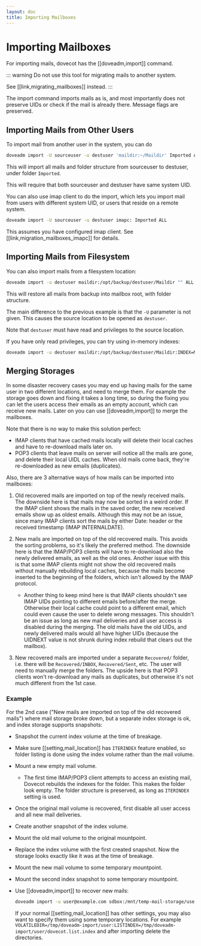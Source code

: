 ```yaml
---
layout: doc
title: Importing Mailboxes
---
```


# Importing Mailboxes

For importing mails, dovecot has the [[doveadm,import]] command.

::: warning
Do not use this tool for migrating mails to another system.

See [[link,migrating_mailboxes]] instead.
:::

The import command imports mails as is, and most importantly does not
preserve UIDs or check if the mail is already there. Message flags are
preserved.

## Importing Mails from Other Users

To import mail from another user in the system, you can do

```sh
doveadm import -U sourceuser -u destuser 'maildir:~/Maildir' Imported ALL
```

This will import all mails and folder structure from sourceuser to destuser,
under folder `Imported`.

This will require that both sourceuser and destuser have same system UID.

You can also use imap client to do the import, which lets you import mail
from users with different system UID, or users that reside on a remote system.

```sh
doveadm import -U sourceuser -u destuser imapc: Imported ALL
```

This assumes you have configured imap client. See
[[link,migration_mailboxes_imapc]] for details.

## Importing Mails from Filesystem

You can also import mails from a filesystem location:

```sh
doveadm import -u destuser maildir:/opt/backup/destuser/Maildir "" ALL
```

This will restore all mails from backup into mailbox root, with folder
structure.

The main difference to the previous example is that the `-U` parameter is
not given. This causes the source location to be opened as `destuser`.

Note that `destuser` must have read and privileges to the source location.

If you have only read privileges, you can try using in-memory indexes:

```sh
doveadm import -u destuser maildir:/opt/backup/destuser/Maildir:INDEX=MEMORY "" ALL
```

## Merging Storages

In some disaster recovery cases you may end up having mails for the same user
in two different locations, and need to merge them. For example the storage
goes down and fixing it takes a long time, so during the fixing you can let the
users access their emails as an empty account, which can receive new mails.
Later on you can use [[doveadm,import]] to merge the mailboxes.

Note that there is no way to make this solution perfect:

* IMAP clients that have cached mails locally will delete their local caches
  and have to re-download mails later on.
* POP3 clients that leave mails on server will notice all the mails are gone,
  and delete their local UIDL caches. When old mails come back, they're
  re-downloaded as new emails (duplicates).

Also, there are 3 alternative ways of how mails can be imported into mailboxes:

1. Old recovered mails are imported on top of the newly received mails. The
   downside here is that mails may now be sorted in a weird order. If the IMAP
   client shows the mails in the saved order, the new received emails show up
   as oldest emails. Although this may not be an issue, since many IMAP clients
   sort the mails by either Date: header or the received timestamp (IMAP
   INTERNALDATE).
2. New mails are imported on top of the old recovered mails. This avoids the
   sorting problems, so it's likely the preferred method. The downside here is
   that the IMAP/POP3 clients will have to re-download also the newly delivered
   emails, as well as the old ones. Another issue with this is that some IMAP
   clients might not show the old recovered mails without manually rebuilding
   local caches, because the mails become inserted to the beginning of the
   folders, which isn't allowed by the IMAP protocol.

   * Another thing to keep mind here is that IMAP clients shouldn't see
     IMAP UIDs pointing to different emails before/after the merge. Otherwise
     their local cache could point to a different email, which could even
     cause the user to delete wrong messages. This shouldn't be an issue as
     long as new mail deliveries and all user access is disabled during the
     merging. The old mails have the old UIDs, and newly delivered mails
     would all have higher UIDs (because the UIDNEXT value is not shrunk
     during index rebuild that clears out the mailbox).

3. New recovered mails are imported under a separate `Recovered/` folder,
   i.e. there will be `Recovered/INBOX`, `Recovered/Sent`, etc. The user
   will need to manually merge the folders. The upside here is that POP3
   clients won't re-download any mails as duplicates, but otherwise it's not
   much different from the 1st case.

### Example

For the 2nd case ("New mails are imported on top of the old recovered mails")
where mail storage broke down, but a separate index storage is ok, and
index storage supports snapshots:

* Snapshot the current index volume at the time of breakage.

* Make sure [[setting,mail_location]] has `ITERINDEX` feature enabled, so
  folder listing is done using the index volume rather than the mail volume.

* Mount a new empty mail volume.

  * The first time IMAP/POP3 client attempts to access an existing mail,
    Dovecot rebuilds the indexes for the folder. This makes the folder look
    empty. The folder structure is preserved, as long as `ITERINDEX`
    setting is used.

* Once the original mail volume is recovered, first disable all user access
  and all new mail deliveries.

* Create another snapshot of the index volume.

* Mount the old mail volume to the original mountpoint.

* Replace the index volume with the first created snapshot. Now the storage
  looks exactly like it was at the time of breakage.

* Mount the new mail volume to some temporary mountpoint.

* Mount the second index snapshot to some temporary mountpoint.

* Use [[doveadm,import]] to recover new mails:

  ```sh
  doveadm import -u user@example.com sdbox:/mnt/temp-mail-storage/user:INDEX=/mnt/temp-index-storage/user:CONTROL=/mnt/temp-index-storage/user:ITERINDEX "" all
  ```

  If your normal [[setting,mail_location]] has other settings, you may also
  want to specify them using some temporary locations. For example
  `VOLATILEDIR=/tmp/doveadm-import/user:LISTINDEX=/tmp/doveadm-import/user/dovecot.list.index`
  and after importing delete the directories.
